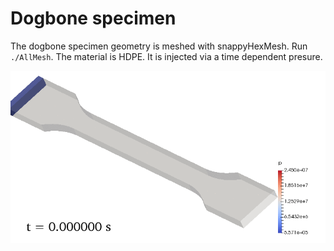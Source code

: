 # Dogbone specimen

The dogbone specimen geometry is meshed with snappyHexMesh. Run `./AllMesh`.
The material is HDPE. It is injected via a time dependent presure.

![Dgobone speciemn](../../../oimsDogbone.gif)
